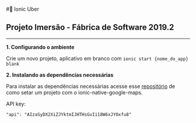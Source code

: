 #:car: Ionic Uber

## Projeto Imersão - Fábrica de Software 2019.2
---


**1. Configurando o ambiente**

Crie um novo projeto, aplicativo em branco com `ionic start {nome_do_app} blank`

**2. Instalando as dependências necessárias**

Para instalar as dependências necessárias acesse esse [repositório](https://github.com/ionic-team/ionic-native-google-maps/blob/master/documents/README.md) de como setar um projeto com o ionic-native-google-maps.

API key:

`"api": "AIzaSyDX2XiZJYktmIJHTHsGvIi18W6xJYOxfu8"`






